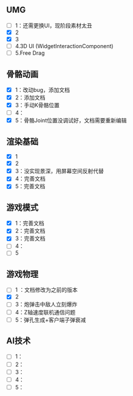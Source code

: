## UMG

- [ ] 1：还需更换UI，现阶段素材太丑
- [x] 2
- [x] 3
- [ ] 4.3D UI (WidgetInteractionComponent) 
- [ ] 5.Free Drag

## 骨骼动画

- [x] 1：改动bug，添加文档
- [x] 2：添加文档
- [x] 3：手动K骨骼位置
- [ ] 4：
- [x] 5：骨骼Joint位置没调试好，文档需要重新编辑

## 渲染基础

- [x] 1
- [x] 2
- [x] 3：没实现景深，用屏幕空间反射代替
- [x] 4：完善文档
- [x] 5：完善文档

## 游戏模式

- [x] 1：完善文档
- [x] 2：完善文档
- [x] 3：完善文档
- [ ] 4：
- [ ] 5

## 游戏物理

- [ ] 1 ：文档修改为之前的版本
- [x] 2
- [ ] 3：炮弹击中敌人立刻爆炸
- [ ] 4：Z轴速度联机通信问题
- [ ] 5：弹孔生成+客户端子弹衰减

## AI技术

- [ ] 1：
- [ ] 2：
- [ ] 3：
- [ ] 4：
- [ ] 5：